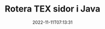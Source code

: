 ---
############################# Static ############################
layout: "auto-gen-merger"
date: 2022-11-11T07:13:31
draft: false
otherformats: pdf xps epub

############################# Head ############################
head_title: "Rotera TEX sidor i Java – Rotera i 90, 180, 270 vinkel"
head_description: "Rotera specifika eller alla dokumentsidor i en TEX-fil med 90, 180, 270 rotationsvinkel med hjälp av dokumentsammanslagnings-API."

############################# Header ############################
title: "Rotera TEX sidor i Java"
description: "Rotera TEX sidor med några rader med Java-kod."
bg_image: "https://cms.admin.containerize.com/templates/aspose/App_Themes/V3/images/bg/header1.png"
bg_overlay: false
button:
    enable: true
    icon: "fas fa-arrow-down"
    label: "Ladda ner gratis provversion"
    link: "https://downloads.groupdocs.com/merger/java"

############################# SubMenu ############################
submenu:
    enable: true

    left:
        img_alt: "GroupDocs.Merger for Java"
        image: "https://cms.admin.containerize.com/templates/groupdocs/images/product-logos/90x90-noborder/groupdocs-merger-java.png"
        product: "GroupDocs.Merger"
        platform: "Java"

    middle:
        button:

            # button loop
            - link: "https://apireference.groupdocs.com/merger/java"
              text: "API-referens"

            # button loop
            - link: "https://github.com/groupdocs-merger"
              text: "Kodexempel"

            # button loop
            - link: "https://products.groupdocs.app/merger/family"
              text: "Livedemos"

            # button loop
            - link: "https://purchase.groupdocs.com/pricing/merger/java"
              text: "Prissättning"

    right:
        link_download: "https://downloads.groupdocs.com/merger"
        link_learn: "https://docs.groupdocs.com/merger/java"
        link_buy: "https://purchase.groupdocs.com"

############################# About ############################
about:
    enable: true
    title: "Om GroupDocs.Merger for Java API"
    content: |
        [GroupDocs.Merger for Java](/sv/merger/java/) erbjuder en enkel lösning för att säkert sammanfoga och dela mellan ett brett utbud av dokumentformat inklusive PDF, Microsoft Office (Word, Excel, PowerPoint , OneNote), OpenDocument, HTML, bilder och många andra inom Java-applikationer. Genom att bara lägga till några rader av koden kan du utföra flera dokumentoperationer som att flytta, ta bort, rotera, byta, extrahera eller ändra orienteringen på sidorna i dokumenten. Dokumentsammanslagnings-API:et stöder också förhandsgranskning av dokumentsidor som en bild för att analysera dokumentstrukturen, formateringen och innehållet på sidan.
        
        GroupDocs.Merger API är ett rätt val för företagslösningar som behöver funktioner för filsiderotation. Dessa API:er stöds väl på alla större operativsystem och plattformar inklusive J2SE 7.0 (1.7), J2SE 8.0 (1.8), Java 10.

############################# Steps ############################
steps:
    enable: true
    title_left: "Rotera TEX filsidor i Java"
    content_left: |
        [GroupDocs.Merger for Java](/sv/merger/java/) gör det enkelt för Java-utvecklare att rotera vissa specifika eller alla sidor i en TEX-fil vid 90 , 180 eller 270 rotationsvinkel genom att implementera några enkla steg.
        
        * Initiera **RotateOptions** med önskad rotationsvinkel och sidnummer.
        * Skapa en ny instans av **Merger** och skicka källdokumentets sökväg som en konstruktorparameter.
        * Ring **rotatePages** och skicka **RotateOptions**-objektet.
        * Ring **Save** och ange sökvägen för att spara det resulterande dokumentet.

    title_right: "Systemkrav"
    content_right: |
        GroupDocs.Merger for Java API:er stöds på alla större plattformar och operativsystem. Innan du kör koden nedan, se till att du har följande förutsättningar installerade på ditt system.

        * Operativsystem: Microsoft Windows, Linux, MacOS
        * Utvecklingsmiljöer: NetBeans, IntelliJ IDEA, Eclipse
        * Ramar: J2SE 7.0 (1.7), J2SE 8.0 (1.8), Java 10
        * Ladda ner den senaste versionen av GroupDocs.Merger for Java från [Maven](https://repository.groupdocs.com/webapp/#/artifacts/browse/tree/General/repo/com/groupdocs/groupdocs-merger)
         
    code: |
     {{% merger/additional-styles %}}
     {{< merger/code-merger title="Hur man roterar TEX filsidor med hjälp av Java exempelkod">}}

        ```java    
        // Rotera TEX filsidor med GroupDocs.Merger API
        // Initiera klassen RotateOptions för att ange rotationsvinkel och sidnummer som ska roteras
        RotateOptions rotateOptions = new RotateOptions(RotateMode.Rotate180, new int[] { 2, 3 });

        // Instantiera sammanslagning med indatadokumentet TEX
        Merger merger = new Merger("input.tex");

        // Call rotatePages method and pass RotateOptions object to it
        merger.rotatePages(rotateOptions);
    
        // Call save method and pass desired file path to save the output document
        merger.save("output.tex");
        ```
     {{< /merger/code-merger >}}

############################# Demos ############################
demos:
    enable: true
    title: "Live Demos - Rotate TEX File Pages Online"
    content: |
       Rotate TEX file pages right now by visiting [GroupDocs.Merger Live Demos](https://products.groupdocs.app/splitter/rotate-pages/tex) website.
       The live demo has the following benefits.
        
############################# About Formats ############################
about_formats:
    enable: true

############################# More Formats ############################
more_formats:
    enable: true
    title: "Rotate Pages of Other Document Formats"
    content: |
        Java dokumenterar sammanslagning och split API för filformat och bilder. Rotera några av de populära filformaten enligt nedan.

############################# Back to top ###############################
back_to_top:
    enable: true
---